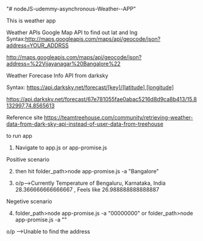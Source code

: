 "# nodeJS-udemmy-asynchronous-Weather--APP" 

This is weather app 


Weather APIs
Google Map API to find out lat and lng
Syntax:http://maps.googleapis.com/maps/api/geocode/json?address=YOUR_ADDRSS

http://maps.googleapis.com/maps/api/geocode/json?address=%22Vijayanagar%20Bangalore%22

Weather Forecase Info API from darksky

Syntax: https://api.darksky.net/forecast/[key]/[latitude],[longitude]

https://api.darksky.net/forecast/67e781055fae0abac5216d8d9ca8b413/15.8132997,74.8565613


Reference site 
https://teamtreehouse.com/community/retrieving-weather-data-from-dark-sky-api-instead-of-user-data-from-treehouse


to run app 

1. Navigate to app.js or app-promise.js

Positive scenario 

2. then hit folder_path>node app-promise.js -a "Bangalore"

3. o/p-->Currently Temperature of Bengaluru, Karnataka, India  28.366666666666667 , Feels like 26.988888888888887

Negetive scenario

4. folder_path>node app-promise.js -a "00000000" or folder_path>node app-promise.js -a ""

o/p -->Unable to find the address
